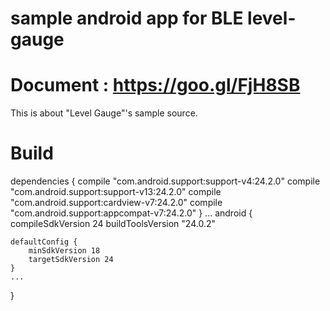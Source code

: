 # sample android app for BLE level-gauge

# Document : https://goo.gl/FjH8SB

This is about "Level Gauge"'s sample source.

# Build
dependencies {
    compile "com.android.support:support-v4:24.2.0"
    compile "com.android.support:support-v13:24.2.0"
    compile "com.android.support:cardview-v7:24.2.0"
    compile "com.android.support:appcompat-v7:24.2.0"
}
...
android {
    compileSdkVersion 24
    buildToolsVersion "24.0.2"
    
    defaultConfig {
        minSdkVersion 18
        targetSdkVersion 24
    }
    ...
}

